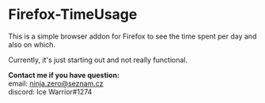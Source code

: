 # Firefox-TimeUsage

This is a simple browser addon for Firefox to see the time spent per day and also on which.

Currently, it's just starting out and not really functional.

**Contact me if you have question:**  
email: ninja.zero@seznam.cz  
discord: Ice Warrior#1274

